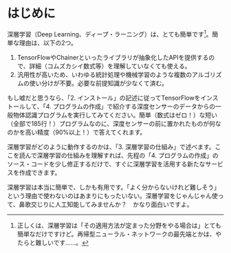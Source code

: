 # はじめに

深層学習（Deep Learning、ディープ・ラーニング）は、とても簡単です[^1]。簡単な理由は、以下の2つ。

1. TensorFlowやChainerといったライブラリが抽象化したAPIを提供するので、詳細（コムズカシイ数式等）を理解していなくても使える。
2. 汎用性が高いため、いわゆる統計処理や機械学習のような複数のアルゴリズムの使い分けが不要。必要な前提知識が少なくて済む。

もし嘘だと思うなら、「2. インストール」の記述に従ってTensorFlowをインストールして、「4. プログラムの作成」で紹介する深度センサーのデータからの一般物体認識プログラムを実行してみてください。簡単（数式はゼロ！）な短い（全部で185行！）プログラムなのに、深度センサーの前に置かれたものが何なのかを高い精度（90%以上！）で答えてくれます。

深層学習がどのように動作するのかは、「3. 深層学習の仕組み」で述べます。ここを読んで深層学習の仕組みを理解すれば、先程の「4. プログラムの作成」のソース・コードを少し修正するだけで、すぐに深層学習を活用する新たなサービスを作成できます。

深層学習は本当に簡単で、しかも有用です。「よく分からないけれど難しそう」という理由で使わないのはあまりにもったいない。深層学習をじゃんじゃん使って、鼻歌交じりに人工知能してみませんか？　かなり面白いですよ。

[^1]: 正しくは、深層学習は「その適用方法が定まった分野をやる場合は」とても簡単なだけですけど。再帰型ニューラル・ネットワークの最先端とかは、やたらと難しいです……。
